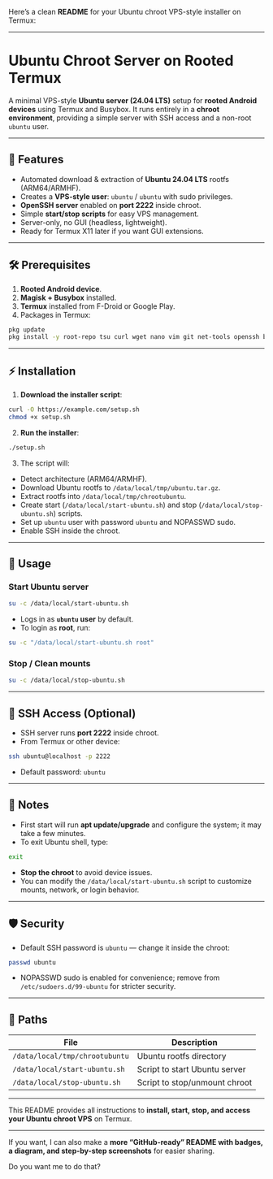 Here’s a clean **README** for your Ubuntu chroot VPS-style installer on Termux:

---

# Ubuntu Chroot Server on Rooted Termux

A minimal VPS-style **Ubuntu server (24.04 LTS)** setup for **rooted Android devices** using Termux and Busybox.
It runs entirely in a **chroot environment**, providing a simple server with SSH access and a non-root `ubuntu` user.

---

## 📌 Features

* Automated download & extraction of **Ubuntu 24.04 LTS** rootfs (ARM64/ARMHF).
* Creates a **VPS-style user**: `ubuntu` / `ubuntu` with sudo privileges.
* **OpenSSH server** enabled on **port 2222** inside chroot.
* Simple **start/stop scripts** for easy VPS management.
* Server-only, no GUI (headless, lightweight).
* Ready for Termux X11 later if you want GUI extensions.

---

## 🛠 Prerequisites

1. **Rooted Android device**.
2. **Magisk + Busybox** installed.
3. **Termux** installed from F-Droid or Google Play.
4. Packages in Termux:

```bash
pkg update
pkg install -y root-repo tsu curl wget nano vim git net-tools openssh busybox
```

---

## ⚡ Installation

1. **Download the installer script**:

```bash
curl -O https://example.com/setup.sh
chmod +x setup.sh
```

2. **Run the installer**:

```bash
./setup.sh
```

3. The script will:

* Detect architecture (ARM64/ARMHF).
* Download Ubuntu rootfs to `/data/local/tmp/ubuntu.tar.gz`.
* Extract rootfs into `/data/local/tmp/chrootubuntu`.
* Create start (`/data/local/start-ubuntu.sh`) and stop (`/data/local/stop-ubuntu.sh`) scripts.
* Set up `ubuntu` user with password `ubuntu` and NOPASSWD sudo.
* Enable SSH inside the chroot.

---

## 🚀 Usage

### Start Ubuntu server

```bash
su -c /data/local/start-ubuntu.sh
```

* Logs in as **`ubuntu` user** by default.
* To login as **root**, run:

```bash
su -c "/data/local/start-ubuntu.sh root"
```

### Stop / Clean mounts

```bash
su -c /data/local/stop-ubuntu.sh
```

---

## 🔑 SSH Access (Optional)

* SSH server runs **port 2222** inside chroot.
* From Termux or other device:

```bash
ssh ubuntu@localhost -p 2222
```

* Default password: `ubuntu`

---

## 📝 Notes

* First start will run **apt update/upgrade** and configure the system; it may take a few minutes.
* To exit Ubuntu shell, type:

```bash
exit
```

* **Stop the chroot** to avoid device issues.
* You can modify the `/data/local/start-ubuntu.sh` script to customize mounts, network, or login behavior.

---

## 🛡 Security

* Default SSH password is `ubuntu` — change it inside the chroot:

```bash
passwd ubuntu
```

* NOPASSWD sudo is enabled for convenience; remove from `/etc/sudoers.d/99-ubuntu` for stricter security.

---

## 📂 Paths

| File                           | Description                   |
| ------------------------------ | ----------------------------- |
| `/data/local/tmp/chrootubuntu` | Ubuntu rootfs directory       |
| `/data/local/start-ubuntu.sh`  | Script to start Ubuntu server |
| `/data/local/stop-ubuntu.sh`   | Script to stop/unmount chroot |

---

This README provides all instructions to **install, start, stop, and access your Ubuntu chroot VPS** on Termux.

---

If you want, I can also make a **more “GitHub-ready” README with badges, a diagram, and step-by-step screenshots** for easier sharing.

Do you want me to do that?
